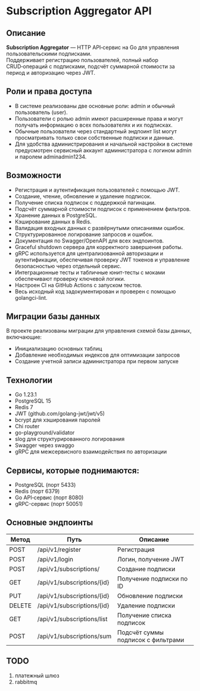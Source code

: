 # Subscription Aggregator API

## Описание
**Subscription Aggregator** — HTTP API‑сервис на Go для управления пользовательскими подписками.  
Поддерживает регистрацию пользователей, полный набор CRUD‑операций с подписками, подсчёт суммарной стоимости за период и авторизацию через JWT.

## Роли и права доступа
- В системе реализованы две основные роли: admin и обычный пользователь (user).
- Пользователи с ролью admin имеют расширенные права и могут получать информацию о всех пользователях и их подписках.
- Обычные пользователи через стандартный эндпоинт list могут просматривать только свои собственные подписки и данные.
- Для удобства администрирования и начальной настройки в системе предусмотрен сервисный аккаунт администратора с логином admin и паролем adminadmin1234.

## Возможности
- Регистрация и аутентификация пользователей с помощью JWT.
- Создание, чтение, обновление и удаление подписок.
- Получение списка подписок с поддержкой пагинации.
- Подсчёт суммарной стоимости подписок с применением фильтров.
- Хранение данных в PostgreSQL.
- Кэширование данных в Redis.
- Валидация входных данных с развёрнутыми описаниями ошибок.
- Структурированное логирование запросов и ошибок.
- Документация по Swagger/OpenAPI для всех эндпоинтов.
- Graceful shutdown сервера для корректного завершения работы.
- gRPC используется для централизованной авторизации и аутентификации, обеспечивая проверку JWT токенов и управление безопасностью через отдельный сервис.
- Интеграционные тесты и табличные юнит-тесты с моками обеспечивают проверку ключевой логики.
- Настроен CI на GitHub Actions с запуском тестов.
- Весь исходный код задокументирован и проверен с помощью golangci-lint.

## Миграции базы данных
В проекте реализованы миграции для управления схемой базы данных, включающие:
- Инициализацию основных таблиц
- Добавление необходимых индексов для оптимизации запросов
- Создание учетной записи администратора при первом запуске

## Технологии
- Go 1.23.1
- PostgreSQL 15
- Redis 7
- JWT (github.com/golang-jwt/jwt/v5)
- bcrypt для хэширования паролей
- Chi router
- go-playground/validator
- slog для структурированного логирования
- Swagger через swaggo
- gRPC для межсервисного взаимодействия по авторизации

## Сервисы, которые поднимаются:
- PostgreSQL (порт 5433)
- Redis (порт 6379)
- Go API‑сервис (порт 8080)
- gRPC-сервис (порт 50051)

## Основные эндпоинты
| Метод  | Путь                          | Описание                                               |
|--------|-------------------------------|--------------------------------------------------------|
| POST   | /api/v1/register              | Регистрация                                            |
| POST   | /api/v1/login                 | Логин, получение JWT                                   |
| POST   | /api/v1/subscriptions/        | Создание подписки                                      |
| GET    | /api/v1/subscriptions/{id}    | Получение подписки по ID                               |
| PUT    | /api/v1/subscriptions/{id}    | Обновление подписки                                    |
| DELETE | /api/v1/subscriptions/{id}    | Удаление подписки                                      |
| GET    | /api/v1/subscriptions/list    | Получение списка подписок                              |
| POST   | /api/v1/subscriptions/sum     | Подсчёт суммы подписок с фильтрами                     |

## TODO
1. платежный шлюз
2. rabbitmq
